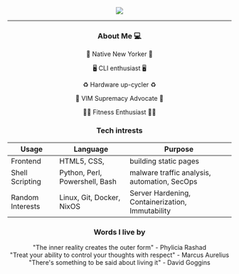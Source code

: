 <div align="center">


![](https://i.imgur.com/Ft7tGuD.png) 

</div>



 

---


<div align="center">
 
### About Me 💻

🗽 Native New Yorker 🗽

🖥️ CLI enthusiast 🖥️

♻ Hardware up-cycler ♻

🧠 VIM Supremacy Advocate 🧠

🏋️‍♂️ Fitness Enthusiast 🏋️‍♂️


### Tech intrests
| **Usage** | **Language**                    | **Purpose**                                           |
| --------- | ------------------------------- | ----------------------------------------------------- |
| Frontend  | HTML5, CSS,                          | building static pages |
| Shell Scripting   | Python, Perl, Powershell, Bash       | malware traffic analysis, automation, SecOps |
| Random Interests   | Linux, Git, Docker, NixOS  | Server Hardening, Containerization, Immutability |






 ### Words I live by

  "The inner reality creates the outer form" - Phylicia Rashad
  <br>
  "Treat your ability to control your thoughts with respect" - Marcus Aurelius
  <br>
  "There's something to be said about living it" - David Goggins


</div>




<!--
**Phreakazoidd/Phreakazoidd** is a ✨ _special_ ✨ repository because its `README.md` (this file) appears on your GitHub profile.

Here are some ideas to get you started:

- 🔭 I’m currently working on ...
- 🌱 I’m currently learning ...
- 👯 I’m looking to collaborate on ...
- 🤔 I’m looking for help with ...
- 💬 Ask me about ...
- 📫 How to reach me: ...
- 😄 Pronouns: ...
- ⚡ Fun fact: ...


<img
  src="https://imgur.com/a/5vhQnnf"
  />

 

 <img alt="Mastodon Follow" src="https://img.shields.io/mastodon/follow/108800079758299252?domain=https%3A%2F%2Fioc.exchange&logo=mastodon&style=for-the-badge">
  
<img src="https://tryhackme-badges.s3.amazonaws.com/PsudoJo.png" alt="TryHackMe">

  
<img alt="Twitter Follow" src="https://img.shields.io/twitter/follow/psudojo?color=blue&label=Follow%20Me%20on%20Twitter&logo=Twitter&style=for-the-badge">

  

-->
